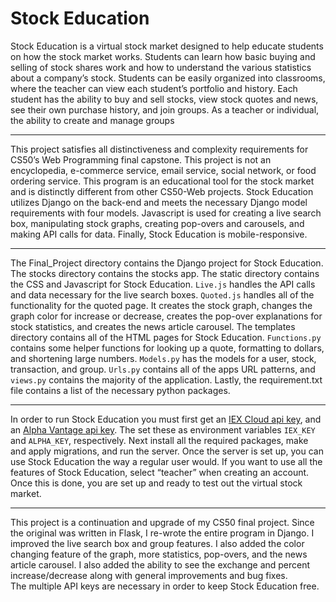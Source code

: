 # Stock Education

Stock Education is a virtual stock market designed to help educate students on how the stock market works. Students can learn how basic buying and selling of stock shares work and how to understand the various statistics about a company’s stock.  Students can be easily organized into classrooms, where the teacher can view each student’s portfolio and history.  Each student has the ability to buy and sell stocks, view stock quotes and news, see their own purchase history, and join groups.  As a teacher or individual, the ability to create and manage groups

*****

This project satisfies all distinctiveness and complexity requirements for CS50’s Web Programming final capstone. This project is not an encyclopedia, e-commerce service, email service, social network, or food ordering service. This program is an educational tool for the stock market and is distinctly different from other CS50-Web projects. Stock Education utilizes Django on the back-end and meets the necessary Django model requirements with four models.  Javascript is used for creating a live search box, manipulating stock graphs, creating pop-overs and carousels, and making API calls for data.  Finally, Stock Education is mobile-responsive.

*****

The Final_Project directory contains the Django project for Stock Education. The stocks directory contains the stocks app. The static directory contains the CSS and Javascript for Stock Education. `Live.js` handles the API calls and data necessary for the live search boxes.  `Quoted.js` handles all of the functionality for the quoted page. It creates the stock graph, changes the graph color for increase or decrease, creates the pop-over explanations for stock statistics, and creates the news article carousel. The templates directory contains all of the HTML pages for Stock Education. `Functions.py` contains some helper functions for looking up a quote, formatting to dollars, and shortening large numbers. `Models.py` has the models for a user, stock, transaction, and group. `Urls.py` contains all of the apps URL patterns, and `views.py` contains the majority of the application.  Lastly, the requirement.txt file contains a list of the necessary python packages.

*****

In order to run Stock Education you must first get an [IEX Cloud api key](https://iexcloud.io/), and an [Alpha Vantage api key](https://www.alphavantage.co/). The set these as environment variables `IEX_KEY` and `ALPHA_KEY`,  respectively. Next install all the required packages, make and apply migrations, and run the server. Once the server is set up, you can use Stock Education the way a regular user would. If you want to use all the features of Stock Education, select “teacher” when creating an account. Once this is done, you are set up and ready to test out the virtual stock market.

*****

This project is a continuation and upgrade of my CS50 final project. Since the original was written in Flask, I re-wrote the entire program in Django. I improved the live search box and group features. I also added the color changing feature of the graph, more statistics, pop-overs, and the news article carousel. I also added the ability to see the exchange and percent increase/decrease along with general improvements and bug fixes.  
The multiple API keys are necessary in order to keep Stock Education free. 


 
